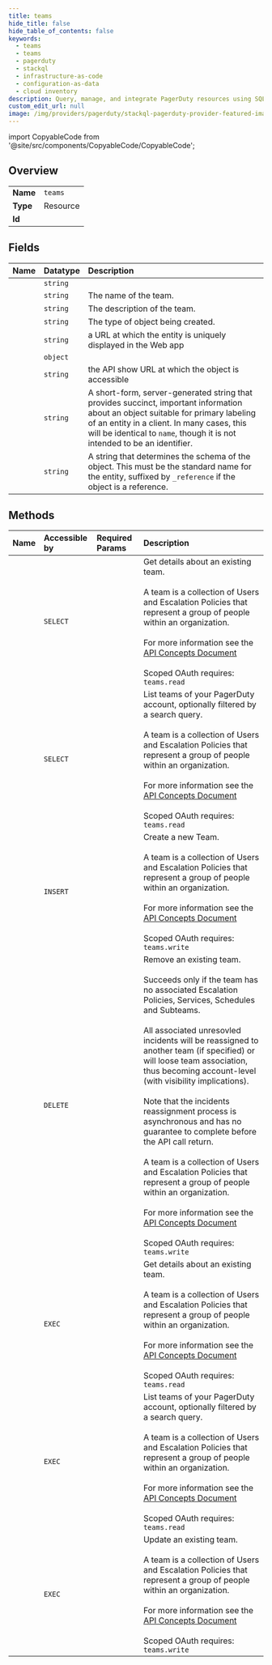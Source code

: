 ```yaml
---
title: teams
hide_title: false
hide_table_of_contents: false
keywords:
  - teams
  - teams
  - pagerduty    
  - stackql
  - infrastructure-as-code
  - configuration-as-data
  - cloud inventory
description: Query, manage, and integrate PagerDuty resources using SQL
custom_edit_url: null
image: /img/providers/pagerduty/stackql-pagerduty-provider-featured-image.png
---
```


import CopyableCode from '@site/src/components/CopyableCode/CopyableCode';




## Overview
<table><tbody>
<tr><td><b>Name</b></td><td><code>teams</code></td></tr>
<tr><td><b>Type</b></td><td>Resource</td></tr>
<tr><td><b>Id</b></td><td><CopyableCode code="pagerduty.teams.teams" /></td></tr>
</tbody></table>

## Fields
| Name | Datatype | Description |
|:-----|:---------|:------------|
| <CopyableCode code="id" /> | `string` |  |
| <CopyableCode code="name" /> | `string` | The name of the team. |
| <CopyableCode code="description" /> | `string` | The description of the team. |
| <CopyableCode code="_type" /> | `string` | The type of object being created. |
| <CopyableCode code="html_url" /> | `string` | a URL at which the entity is uniquely displayed in the Web app |
| <CopyableCode code="parent" /> | `object` |  |
| <CopyableCode code="self" /> | `string` | the API show URL at which the object is accessible |
| <CopyableCode code="summary" /> | `string` | A short-form, server-generated string that provides succinct, important information about an object suitable for primary labeling of an entity in a client. In many cases, this will be identical to `name`, though it is not intended to be an identifier. |
| <CopyableCode code="type" /> | `string` | A string that determines the schema of the object. This must be the standard name for the entity, suffixed by `_reference` if the object is a reference. |
## Methods
| Name | Accessible by | Required Params | Description |
|:-----|:--------------|:----------------|:------------|
| <CopyableCode code="get_team" /> | `SELECT` | <CopyableCode code="id" /> | Get details about an existing team.<br /><br />A team is a collection of Users and Escalation Policies that represent a group of people within an organization.<br /><br />For more information see the [API Concepts Document](../../api-reference/ZG9jOjI3NDc5Nzc-api-concepts#teams)<br /><br />Scoped OAuth requires: `teams.read`<br /> |
| <CopyableCode code="list_teams" /> | `SELECT` |  | List teams of your PagerDuty account, optionally filtered by a search query.<br /><br />A team is a collection of Users and Escalation Policies that represent a group of people within an organization.<br /><br />For more information see the [API Concepts Document](../../api-reference/ZG9jOjI3NDc5Nzc-api-concepts#teams)<br /><br />Scoped OAuth requires: `teams.read`<br /> |
| <CopyableCode code="create_team" /> | `INSERT` | <CopyableCode code="data__team" /> | Create a new Team.<br /><br />A team is a collection of Users and Escalation Policies that represent a group of people within an organization.<br /><br />For more information see the [API Concepts Document](../../api-reference/ZG9jOjI3NDc5Nzc-api-concepts#teams)<br /><br />Scoped OAuth requires: `teams.write`<br /> |
| <CopyableCode code="delete_team" /> | `DELETE` | <CopyableCode code="id" /> | Remove an existing team.<br /><br />Succeeds only if the team has no associated Escalation Policies, Services, Schedules and Subteams.<br /><br />All associated unresovled incidents will be reassigned to another team (if specified) or will loose team association, thus becoming account-level (with visibility implications).<br /><br />Note that the incidents reassignment process is asynchronous and has no guarantee to complete before the API call return.<br /><br />A team is a collection of Users and Escalation Policies that represent a group of people within an organization.<br /><br />For more information see the [API Concepts Document](../../api-reference/ZG9jOjI3NDc5Nzc-api-concepts#teams)<br /><br />Scoped OAuth requires: `teams.write`<br /> |
| <CopyableCode code="_get_team" /> | `EXEC` | <CopyableCode code="id" /> | Get details about an existing team.<br /><br />A team is a collection of Users and Escalation Policies that represent a group of people within an organization.<br /><br />For more information see the [API Concepts Document](../../api-reference/ZG9jOjI3NDc5Nzc-api-concepts#teams)<br /><br />Scoped OAuth requires: `teams.read`<br /> |
| <CopyableCode code="_list_teams" /> | `EXEC` |  | List teams of your PagerDuty account, optionally filtered by a search query.<br /><br />A team is a collection of Users and Escalation Policies that represent a group of people within an organization.<br /><br />For more information see the [API Concepts Document](../../api-reference/ZG9jOjI3NDc5Nzc-api-concepts#teams)<br /><br />Scoped OAuth requires: `teams.read`<br /> |
| <CopyableCode code="update_team" /> | `EXEC` | <CopyableCode code="id, data__team" /> | Update an existing team.<br /><br />A team is a collection of Users and Escalation Policies that represent a group of people within an organization.<br /><br />For more information see the [API Concepts Document](../../api-reference/ZG9jOjI3NDc5Nzc-api-concepts#teams)<br /><br />Scoped OAuth requires: `teams.write`<br /> |
